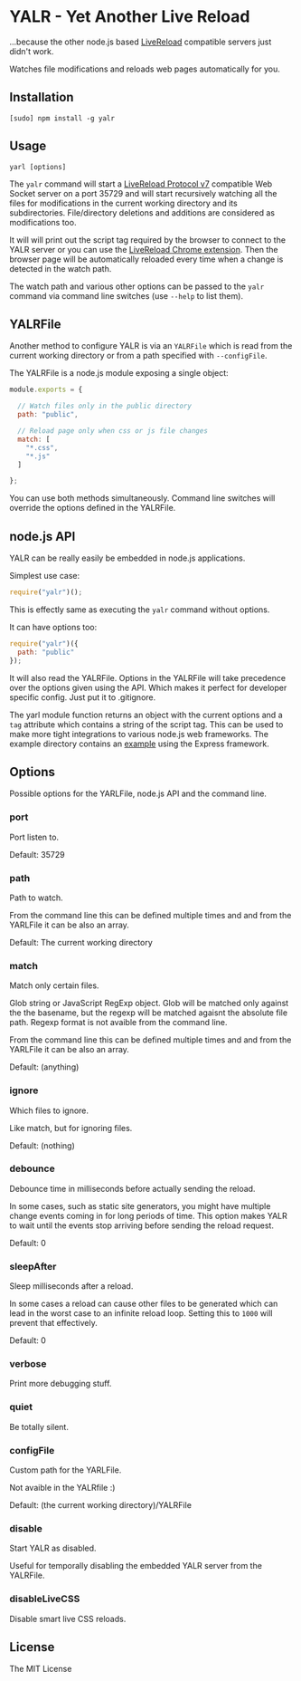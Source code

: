 # YALR - Yet Another Live Reload

...because the other node.js based [LiveReload][] compatible servers just didn't
work.

Watches file modifications and reloads web pages automatically for you.


## Installation

    [sudo] npm install -g yalr

## Usage

    yarl [options]

The `yalr` command will start a [LiveReload Protocol v7][protocol] compatible
Web Socket server on a port 35729 and will start recursively watching all the
files for modifications in the current working directory and its
subdirectories. File/directory deletions and additions are considered as
modifications too.

It will will print out the script tag required by the browser to connect to the
YALR server or you can use the [LiveReload Chrome extension][extension]. Then
the browser page will be automatically reloaded every time when a change is
detected in the watch path.

The watch path and various other options can be passed to the `yalr` command via
command line switches (use `--help` to list them).

## YALRFile

Another method to configure YALR is via an `YALRFile` which is read from the current
working directory or from a path specified with `--configFile`.

The YALRFile is a node.js module exposing a single object:

```javascript
module.exports = {

  // Watch files only in the public directory
  path: "public",

  // Reload page only when css or js file changes
  match: [
    "*.css",
    "*.js"
  ]

};
```

You can use both methods simultaneously. Command line switches will override
the options defined in the YALRFile.

## node.js API

YALR can be really easily be embedded in node.js applications.

Simplest use case:

```javascript
require("yalr")();
```

This is effectly same as executing the `yalr` command without options.

It can have options too:

```javascript
require("yalr")({
  path: "public"
});
```

It will also read the YALRFile. Options in the YALRFile will take precedence
over the options given using the API. Which makes it perfect for developer
specific config. Just put it to .gitignore.

The yarl module function returns an object with the current options and a `tag`
attribute which contains a string of the script tag. This can be used to make
more tight integrations to various node.js web frameworks. The example
directory contains an [example][express-example] using the Express framework.

## Options

Possible options for the YARLFile, node.js API and the command line.

### port

Port listen to.

Default: 35729

### path

Path to watch.

From the command line this can be defined multiple times and and from the YARLFile
it can be also an array.

Default: The current working directory

### match

Match only certain files.

Glob string or JavaScript RegExp object. Glob will be matched only against the
the basename, but the regexp will be matched agaisnt the absolute file path.
Regexp format is not avaible from the command line.

From the command line this can be defined multiple times and and from the YARLFile
it can be also an array.

Default: (anything)

### ignore

Which files to ignore.

Like match, but for ignoring files.

Default: (nothing)

### debounce

Debounce time in milliseconds before actually sending the reload.

In some cases, such as static site generators, you might have multiple
change events coming in for long periods of time. This option makes YALR to
wait until the events stop arriving before sending the reload request.

Default: 0

### sleepAfter

Sleep milliseconds after a reload.

In some cases a reload can cause other files to be generated which can lead in
the worst case to an infinite reload loop. Setting this to `1000` will prevent
that effectively.

Default: 0

### verbose

Print more debugging stuff.

### quiet

Be totally silent.

### configFile

Custom path for the YARLFile.

Not avaible in the YALRfile :)

Default: (the current working directory)/YALRFile

### disable

Start YALR as disabled.

Useful for temporally disabling the embedded YALR server from the YALRFile.

### disableLiveCSS

Disable smart live CSS reloads.

## License

The MIT License

[protocol]: http://feedback.livereload.com/knowledgebase/articles/86174-livereload-protocol
[extension]: https://chrome.google.com/webstore/detail/livereload/jnihajbhpnppcggbcgedagnkighmdlei
[LiveReload]: http://livereload.com/
[express-example]: https://github.com/epeli/yalr/tree/master/example/express-integration
